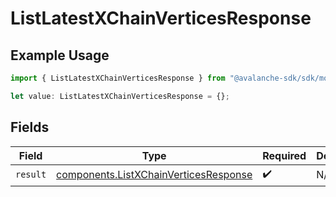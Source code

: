# ListLatestXChainVerticesResponse

## Example Usage

```typescript
import { ListLatestXChainVerticesResponse } from "@avalanche-sdk/sdk/models/operations";

let value: ListLatestXChainVerticesResponse = {};
```

## Fields

| Field                                                                                          | Type                                                                                           | Required                                                                                       | Description                                                                                    |
| ---------------------------------------------------------------------------------------------- | ---------------------------------------------------------------------------------------------- | ---------------------------------------------------------------------------------------------- | ---------------------------------------------------------------------------------------------- |
| `result`                                                                                       | [components.ListXChainVerticesResponse](../../models/components/listxchainverticesresponse.md) | :heavy_check_mark:                                                                             | N/A                                                                                            |